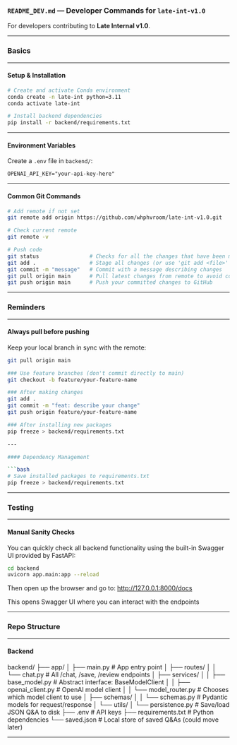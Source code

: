 ### `README_DEV.md` — Developer Commands for `late-int-v1.0`

For developers contributing to **Late Internal v1.0**.

---

### Basics 

--- 

#### Setup & Installation

```bash
# Create and activate Conda environment
conda create -n late-int python=3.11
conda activate late-int

# Install backend dependencies
pip install -r backend/requirements.txt
```

---

#### Environment Variables

Create a `.env` file in `backend/`:

```dotenv
OPENAI_API_KEY="your-api-key-here"
```

---

#### Common Git Commands

```bash
# Add remote if not set
git remote add origin https://github.com/whphvroom/late-int-v1.0.git

# Check current remote
git remote -v

# Push code
git status                # Checks for all the changes that have been made 
git add .                 # Stage all changes (or use 'git add <file>' for specific files)
git commit -m "message"   # Commit with a message describing changes
git pull origin main      # Pull latest changes from remote to avoid conflicts (optional but recommended)
git push origin main      # Push your committed changes to GitHub
```
---

### Reminders

--- 
#### Always pull before pushing
Keep your local branch in sync with the remote:
```bash
git pull origin main

### Use feature branches (don't commit directly to main)
git checkout -b feature/your-feature-name

### After making changes 
git add . 
git commit -m "feat: describe your change" 
git push origin feature/your-feature-name

### After installing new packages 
pip freeze > backend/requirements.txt

---

#### Dependency Management

```bash
# Save installed packages to requirements.txt
pip freeze > backend/requirements.txt
```

---

### Testing 

---

#### Manual Sanity Checks 

You can quickly check all backend functionality using the built-in Swagger UI provided by FastAPI:

```bash
cd backend
uvicorn app.main:app --reload
``` 
Then open up the browser and go to: 
http://127.0.0.1:8000/docs

This opens Swagger UI where you can interact with the endpoints

---

### Repo Structure 

--- 

#### Backend 

backend/
├── app/
│   ├── main.py                  # App entry point
│   ├── routes/
│   │   └── chat.py              # All /chat, /save, /review endpoints
│   ├── services/
│   │   ├── base_model.py        # Abstract interface: BaseModelClient
│   │   ├── openai_client.py     # OpenAI model client
│   │   └── model_router.py      # Chooses which model client to use
│   ├── schemas/
│   │   └── schemas.py           # Pydantic models for request/response
│   └── utils/
│       └── persistence.py       # Save/load JSON Q&A to disk
├── .env                         # API keys
├── requirements.txt             # Python dependencies
└── saved.json                   # Local store of saved Q&As (could move later)

--- 